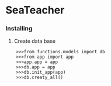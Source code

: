 # SeaTeacher

### Installing
1. Create data base
```
    >>>from functions.models import db
    >>>from app import app
    >>>app.app = app
    >>>db.app = app
    >>>db.init_app(app)
    >>>db.creatу_all()
```
